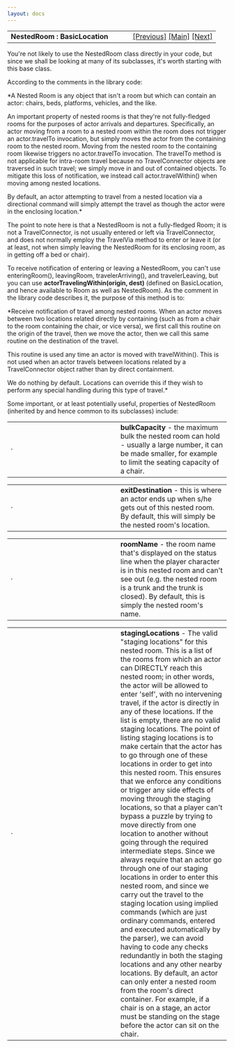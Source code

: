 ```yaml
---
layout: docs
---
```

<table width="100%" data-border="0" data-cellspacing="0"
data-cellpadding="3" data-bgcolor="#C0C0C0">
<colgroup>
<col style="width: 50%" />
<col style="width: 50%" />
</colgroup>
<tbody>
<tr>
<td style="text-align: left;"><strong>NestedRoom : BasicLocation<br />
</strong></td>
<td style="text-align: right;"><a
href="nestedroomoverview.html">[Previous]</a> <a
href="generalintroduction.html">[Main]</a> <a
href="basicchair.html">[Next]</a></td>
</tr>
</tbody>
</table>

  
You're not likely to use the NestedRoom class directly in your code, but
since we shall be looking at many of its subclasses, it's worth starting
with this base class.  
  
According to the comments in the library code:  
  
*A Nested Room is any object that isn't a room but which can contain an
actor: chairs, beds, platforms, vehicles, and the like.  
  
An important property of nested rooms is that they're not fully-fledged
rooms for the purposes of actor arrivals and departures. Specifically,
an actor moving from a room to a nested room within the room does not
trigger an actor.travelTo invocation, but simply moves the actor from
the containing room to the nested room. Moving from the nested room to
the containing room likewise triggers no actor.travelTo invocation. The
travelTo method is not applicable for intra-room travel because no
TravelConnector objects are traversed in such travel; we simply move in
and out of contained objects. To mitigate this loss of notification, we
instead call actor.travelWithin() when moving among nested locations.  
  
By default, an actor attempting to travel from a nested location via a
directional command will simply attempt the travel as though the actor
were in the enclosing location.*  
  
The point to note here is that a NestedRoom is not a fully-fledged Room;
it is not a TravelConnector, is not usually entered or left via
TravelConnector, and does not normally employ the TravelVia method to
enter or leave it (or at least, not when simply leaving the NestedRoom
for its enclosing room, as in getting off a bed or chair).  
  
To receive notification of entering or leaving a NestedRoom, you can't
use enteringRoom(), leavingRoom, travelerArriving(), and
travelerLeaving, but you can use **actorTravelingWithin(origin, dest)**
(defined on BasicLocation, and hence available to Room as well as
NestedRoom). As the comment in the library code describes it, the
purpose of this method is to:  
  
*Receive notification of travel among nested rooms. When an actor moves
between two locations related directly by containing (such as from a
chair to the room containing the chair, or vice versa), we first call
this routine on the origin of the travel, then we move the actor, then
we call this same routine on the destination of the travel.  
  
This routine is used any time an actor is moved with travelWithin().
This is not used when an actor travels between locations related by a
TravelConnector object rather than by direct containment.  
  
We do nothing by default. Locations can override this if they wish to
perform any special handling during this type of travel.*  
  
Some important, or at least potentially useful, properties of NestedRoom
(inherited by and hence common to its subclasses) include:  
  

<table data-border="0" data-cellpadding="0" data-cellspacing="0">
<colgroup>
<col style="width: 50%" />
<col style="width: 50%" />
</colgroup>
<tbody>
<tr data-valign="top">
<td width="14"><strong></strong>·<strong></strong></td>
<td><strong>bulkCapacity</strong> - the maximum bulk the nested room can
hold - usually a large number, it can be made smaller, for example to
limit the seating capacity of a chair.  <br />
</td>
</tr>
</tbody>
</table>

<table data-border="0" data-cellpadding="0" data-cellspacing="0">
<colgroup>
<col style="width: 50%" />
<col style="width: 50%" />
</colgroup>
<tbody>
<tr data-valign="top">
<td width="14"><strong></strong>·<strong></strong></td>
<td><strong>exitDestination</strong> - this is where an actor ends up
when s/he gets out of this nested room. By default, this will simply be
the nested room's location.  <br />
</td>
</tr>
</tbody>
</table>

<table data-border="0" data-cellpadding="0" data-cellspacing="0">
<colgroup>
<col style="width: 50%" />
<col style="width: 50%" />
</colgroup>
<tbody>
<tr data-valign="top">
<td width="14"><strong></strong>·<strong></strong></td>
<td><strong>roomName</strong> - the room name that's displayed on the
status line when the player character is in this nested room and can't
see out (e.g. the nested room is a trunk and the trunk is closed). By
default, this is simply the nested room's name.  <br />
</td>
</tr>
</tbody>
</table>

<table data-border="0" data-cellpadding="0" data-cellspacing="0">
<colgroup>
<col style="width: 50%" />
<col style="width: 50%" />
</colgroup>
<tbody>
<tr data-valign="top">
<td width="14"><strong></strong>·<strong></strong></td>
<td><strong>stagingLocations</strong> - The valid "staging locations"
for this nested room. This is a list of the rooms from which an actor
can DIRECTLY reach this nested room; in other words, the actor will be
allowed to enter 'self', with no intervening travel, if the actor is
directly in any of these locations. If the list is empty, there are no
valid staging locations. The point of listing staging locations is to
make certain that the actor has to go through one of these locations in
order to get into this nested room. This ensures that we enforce any
conditions or trigger any side effects of moving through the staging
locations, so that a player can't bypass a puzzle by trying to move
directly from one location to another without going through the required
intermediate steps. Since we always require that an actor go through one
of our staging locations in order to enter this nested room, and since
we carry out the travel to the staging location using implied commands
(which are just ordinary commands, entered and executed automatically by
the parser), we can avoid having to code any checks redundantly in both
the staging locations and any other nearby locations. By default, an
actor can only enter a nested room from the room's direct container. For
example, if a chair is on a stage, an actor must be standing on the
stage before the actor can sit on the chair.  <br />
</td>
</tr>
</tbody>
</table>



  
  
  
  
